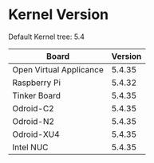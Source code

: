
# Kernel Version

Default Kernel tree: 5.4

| Board | Version |
|-------|---------|
| Open Virtual Applicance | 5.4.35 |
| Raspberry Pi | 5.4.32 |
| Tinker Board | 5.4.35 |
| Odroid-C2 | 5.4.35 |
| Odroid-N2 | 5.4.35 |
| Odroid-XU4 | 5.4.35 |
| Intel NUC | 5.4.35 |
